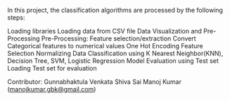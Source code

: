 In this project, the classification algorithms are processed by the following steps:

Loading libraries
Loading data from CSV file
Data Visualization and Pre-Processing
Pre-Processing: Feature selection/extraction
Convert Categorical features to numerical values
One Hot Encoding
Feature Selection
Normalizing Data
Classification using K Nearest Neighbor(KNN), Decision Tree, SVM, Logistic Regression
Model Evaluation using Test set
Loading Test set for evaluation

Contributor:
Gunnabhaktula Venkata Shiva Sai Manoj Kumar (manojkumar.gbk@gmail.com)

